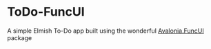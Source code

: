 # ToDo-FuncUI

A simple Elmish To-Do app built using the wonderful [Avalonia.FuncUI](https://github.com/fsprojects/Avalonia.FuncUI) package

